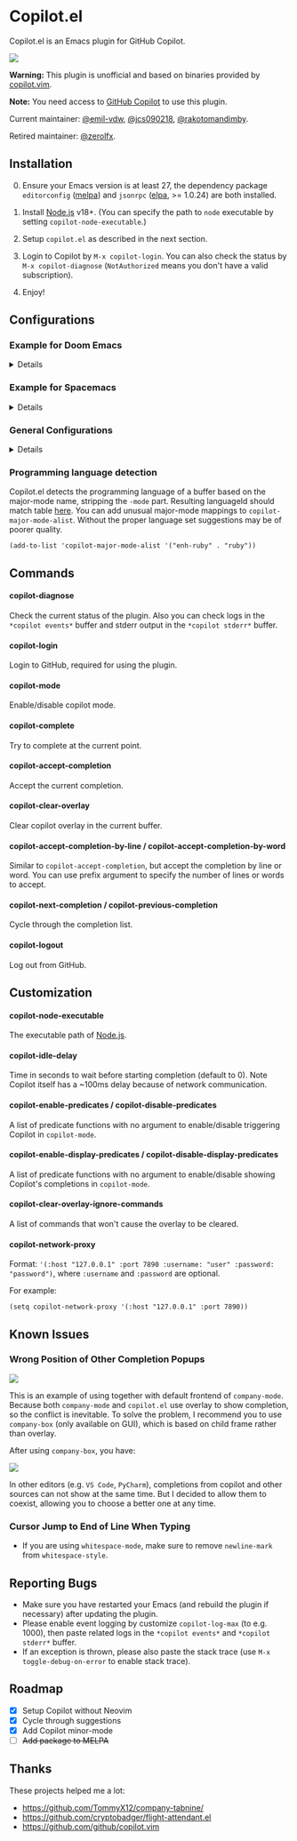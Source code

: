 # Copilot.el

Copilot.el is an Emacs plugin for GitHub Copilot.

![](assets/demo.gif)

**Warning:** This plugin is unofficial and based on binaries provided by [copilot.vim](https://github.com/github/copilot.vim).

**Note:** You need access to [GitHub Copilot][] to use this plugin.

Current maintainer: [@emil-vdw][], [@jcs090218][], [@rakotomandimby][].

Retired maintainer: [@zerolfx][].

## Installation

0. Ensure your Emacs version is at least 27, the dependency package `editorconfig` ([melpa](https://melpa.org/#/editorconfig)) and `jsonrpc` ([elpa](https://elpa.gnu.org/packages/jsonrpc.html), >= 1.0.24) are both installed.

1. Install [Node.js][] v18+. (You can specify the path to `node` executable by setting `copilot-node-executable`.)

2. Setup `copilot.el` as described in the next section.

3. Login to Copilot by `M-x copilot-login`. You can also check the status by `M-x copilot-diagnose` (`NotAuthorized` means you don't have a valid subscription).

4. Enjoy!

## Configurations

### Example for Doom Emacs 

<details>

Add package definition to `~/.doom.d/packages.el`:

```elisp
(package! copilot
  :recipe (:host github :repo "copilot-emacs/copilot.el" :files ("*.el" "dist")))
```

Configure copilot in `~/.doom.d/config.el`:

```elisp
;; accept completion from copilot and fallback to company
(use-package! copilot
  :hook (prog-mode . copilot-mode)
  :bind (:map copilot-completion-map
              ("<tab>" . 'copilot-accept-completion)
              ("TAB" . 'copilot-accept-completion)
              ("C-TAB" . 'copilot-accept-completion-by-word)
              ("C-<tab>" . 'copilot-accept-completion-by-word)))
```

Strongly recommend to enable `childframe` option in `company` module (`(company +childframe)`) to prevent overlay conflict.

If pressing tab to complete sometimes doesn't work you might want to bind completion to another key or try:

```elisp
(after! (evil copilot)
  ;; Define the custom function that either accepts the completion or does the default behavior
  (defun my/copilot-tab-or-default ()
    (interactive)
    (if (and (bound-and-true-p copilot-mode)
             ;; Add any other conditions to check for active copilot suggestions if necessary
             )
        (copilot-accept-completion)
      (evil-insert 1))) ; Default action to insert a tab. Adjust as needed.

  ;; Bind the custom function to <tab> in Evil's insert state
  (evil-define-key 'insert 'global (kbd "<tab>") 'my/copilot-tab-or-default))
```

</details>

### Example for Spacemacs

<details>

Edit your `~/.spacemacs`:

```elisp
;; ===================
;; dotspacemacs/layers
;; ===================

;; add or uncomment the auto-completion layer
dotspacemacs-configuration-layers
'(
  ...
  auto-completion
  ...
 )

;; add copilot.el to additional packages
dotspacemacs-additional-packages
 '((copilot :location (recipe
                       :fetcher github
                       :repo "copilot-emacs/copilot.el"
                       :files ("*.el" "dist"))))

;; ========================
;; dotspacemacs/user-config
;; ========================

;; accept completion from copilot and fallback to company

(with-eval-after-load 'company
  ;; disable inline previews
  (delq 'company-preview-if-just-one-frontend company-frontends))
  
(with-eval-after-load 'copilot
  (define-key copilot-completion-map (kbd "<tab>") 'copilot-accept-completion)
  (define-key copilot-completion-map (kbd "TAB") 'copilot-accept-completion)
  (define-key copilot-completion-map (kbd "C-TAB") 'copilot-accept-completion-by-word)
  (define-key copilot-completion-map (kbd "C-<tab>") 'copilot-accept-completion-by-word))

(add-hook 'prog-mode-hook 'copilot-mode)
```

</details>

### General Configurations

<details>

#### 1. Load `copilot.el`

##### Option 1: Load via `straight.el` or `quelpa` (recommended)

###### `straight.el`:
  
```elisp
(use-package copilot
  :straight (:host github :repo "copilot-emacs/copilot.el" :files ("dist" "*.el"))
  :ensure t)
;; you can utilize :map :hook and :config to customize copilot
```
  
###### `quelpa` + `quelpa-use-package`:
  
```elisp
(use-package copilot
  :quelpa (copilot :fetcher github
                   :repo "copilot-emacs/copilot.el"
                   :branch "main"
                   :files ("dist" "*.el")))
;; you can utilize :map :hook and :config to customize copilot
```

##### Option 2: Load manually

Please make sure you have these dependencies installed (available in ELPA/MELPA):

+ `dash`
+ `s`
+ `editorconfig`

After installing those, clone this repository then insert the below snippet into your config file.

```elisp
(add-to-list 'load-path "/path/to/copilot.el")
(require 'copilot)
```

#### 2. Configure completion

##### Option 1: Use `copilot-mode` to automatically provide completions

```elisp
(add-hook 'prog-mode-hook 'copilot-mode)
```

To customize the behavior of `copilot-mode`, please check `copilot-enable-predicates` and `copilot-disable-predicates`.

##### Option 2: Manually provide completions

You need to bind `copilot-complete` to some key and call `copilot-clear-overlay` inside `post-command-hook`.


#### 3. Configure completion acceptation

Use tab to accept completions (you may also want to bind `copilot-accept-completion-by-word` to some key):

```elisp
(define-key copilot-completion-map (kbd "<tab>") 'copilot-accept-completion)
(define-key copilot-completion-map (kbd "TAB") 'copilot-accept-completion)
```

</details>

### Programming language detection

Copilot.el detects the programming language of a buffer based on the major-mode name, stripping the `-mode` part. Resulting languageId should match table [here](https://code.visualstudio.com/docs/languages/identifiers#_known-language-identifiers).
You can add unusual major-mode mappings to `copilot-major-mode-alist`. Without the proper language set suggestions may be of poorer quality.

```elisp
(add-to-list 'copilot-major-mode-alist '("enh-ruby" . "ruby"))
```

## Commands

#### copilot-diagnose

Check the current status of the plugin. Also you can check logs in the `*copilot events*` buffer and stderr output in the `*copilot stderr*` buffer.

#### copilot-login

Login to GitHub, required for using the plugin.

#### copilot-mode

Enable/disable copilot mode.

#### copilot-complete

Try to complete at the current point.

#### copilot-accept-completion

Accept the current completion.

#### copilot-clear-overlay

Clear copilot overlay in the current buffer.

#### copilot-accept-completion-by-line / copilot-accept-completion-by-word

Similar to `copilot-accept-completion`, but accept the completion by line or word. You can use prefix argument to specify the number of lines or words to accept.

#### copilot-next-completion / copilot-previous-completion

Cycle through the completion list.

#### copilot-logout

Log out from GitHub.

## Customization

#### copilot-node-executable

The executable path of [Node.js][].

#### copilot-idle-delay

Time in seconds to wait before starting completion (default to 0). Note Copilot itself has a ~100ms delay because of network communication.

#### copilot-enable-predicates / copilot-disable-predicates
A list of predicate functions with no argument to enable/disable triggering Copilot in `copilot-mode`.

#### copilot-enable-display-predicates / copilot-disable-display-predicates
A list of predicate functions with no argument to enable/disable showing Copilot's completions in `copilot-mode`.

#### copilot-clear-overlay-ignore-commands
A list of commands that won't cause the overlay to be cleared.

#### copilot-network-proxy

Format: `'(:host "127.0.0.1" :port 7890 :username: "user" :password: "password")`, where `:username` and `:password` are optional.

For example:
```elisp
(setq copilot-network-proxy '(:host "127.0.0.1" :port 7890))
```

## Known Issues

### Wrong Position of Other Completion Popups

![](assets/company-overlay.png)

This is an example of using together with default frontend of `company-mode`. Because both `company-mode` and `copilot.el` use overlay to show completion, so the conflict is inevitable.
To solve the problem, I recommend you to use `company-box` (only available on GUI), which is based on child frame rather than overlay.

After using `company-box`, you have:

![](assets/company-box.png)

In other editors (e.g. `VS Code`, `PyCharm`), completions from copilot and other sources can not show at the same time.
But I decided to allow them to coexist, allowing you to choose a better one at any time.

### Cursor Jump to End of Line When Typing

+ If you are using `whitespace-mode`, make sure to remove `newline-mark` from `whitespace-style`.

## Reporting Bugs

+ Make sure you have restarted your Emacs (and rebuild the plugin if necessary) after updating the plugin.
+ Please enable event logging by customize `copilot-log-max` (to e.g. 1000), then paste related logs in the `*copilot events*` and `*copilot stderr*` buffer.
+ If an exception is thrown, please also paste the stack trace (use `M-x toggle-debug-on-error` to enable stack trace).

## Roadmap

+ [x] Setup Copilot without Neovim
+ [x] Cycle through suggestions
+ [x] Add Copilot minor-mode
+ [ ] ~~Add package to MELPA~~

## Thanks

These projects helped me a lot:

+ https://github.com/TommyX12/company-tabnine/
+ https://github.com/cryptobadger/flight-attendant.el
+ https://github.com/github/copilot.vim


<!-- Links -->

[@emil-vdw]: https://github.com/emil-vdw
[@jcs090218]: https://github.com/jcs090218
[@rakotomandimby]: https://github.com/rakotomandimby
[@zerolfx]: https://github.com/zerolfx

[GitHub Copilot]: https://github.com/features/copilot
[Node.js]: https://nodejs.org/en/download/
